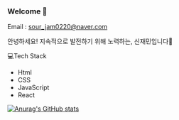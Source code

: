 ### Welcome 👋

Email : sour_jam0220@naver.com  

안녕하세요! 지속적으로 발전하기 위해 노력하는, 신재민입니다🙂

💻Tech Stack
* Html
* CSS
* JavaScript
* React
  
  
  
[![Anurag's GitHub stats](https://github-readme-stats.vercel.app/api?username=jaemin-shin02)](https://github.com/anuraghazra/github-readme-stats)



## 


<!--
**jaemin-shin02/jaemin-shin02** is a ✨ _special_ ✨ repository because its `README.md` (this file) appears on your GitHub profile.

Here are some ideas to get you started:

- 🔭 I’m currently working on ...
- 🌱 I’m currently learning ...
- 👯 I’m looking to collaborate on ...
- 🤔 I’m looking for help with ...
- 💬 Ask me about ...
- 📫 How to reach me: ...
- 😄 Pronouns: ...
- ⚡ Fun fact: ...
-->
